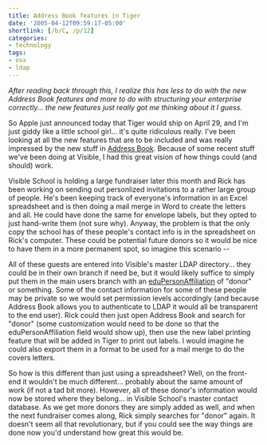 ```yaml
---
title: Address Book features in Tiger
date: '2005-04-12T09:59:17-05:00'
shortlink: [/b/C, /p/12]
categories:
- technology
tags:
- osx
- ldap
---
```

*After reading back through this, I realize this has less to do with the new Address Book features and more to do with
structuring your enterprise correctly...  the new features just really got me thinking about it I guess.*

So Apple just announced today that Tiger would ship on April 29, and I'm just giddy like a little school girl... it's
quite ridiculous really.  I've been looking at all the new features that are to be included and was really impressed by
the new stuff in [Address Book][].  Because of some recent stuff we've been doing at Visible, I had this great vision of
how things could (and should) work.

Visible School is holding a large fundraiser later this month and Rick has been working on sending out personlized
invitations to a rather large group of people.  He's been keeping track of everyone's information in an Excel
spreadsheet and is then doing a mail merge in Word to create the letters and all.  He could have done the same for
envelope labels, but they opted to just hand-write them (not sure why).  Anyway, the problem is that the only copy the
school has of these people's contact info is in the spreadsheet on Rick's computer.  These could be potential future
donors so it would be nice to have them in a more permanent spot, so imagine this scenario --

All of these guests are entered into Visible's master LDAP directory... they could be in their own branch if need be,
but it would likely suffice to simply put them in the main users branch with an [eduPersonAffiliation][] of "donor" or
something.  Some of the contact information for some of these people may be private so we would set permission levels
accordingly (and because Address Book allows you to authenticate to LDAP it would all be transparent to the end user).
Rick could then just open Address Book and search for "donor" (some customization would need to be done so that the
eduPersonAffiliation field would show up), then use the new label printing feature that will be added in Tiger to print
out labels.  I would imagine he could also export them in a format to be used for a mail merge to do the covers letters.

So how is this different than just using a spreadsheet?  Well, on the front-end it wouldn't be much different...
probably about the same amount of work (if not a tad bit more).  However, all of these donor's information would now be
stored where they belong... in Visible School's master contact database.  As we get more donors they are simply added as
well, and when the next fundraiser comes along, Rick simply searches for "donor" again.  It doesn't seem all that
revolutionary, but if you could see the way things are done now you'd understand how great this would be.

[address book]: https://web.archive.org/web/20050412/http://www.apple.com/macosx/features/addressbook/
[eduPersonAffiliation]: http://www.nmi-edit.org/eduPerson/draft-internet2-mace-dir-eduperson-00.html
